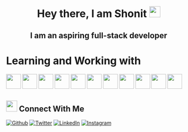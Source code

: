 <div align="center">

# Hey there, I am Shonit <img src="https://github.com/TheDudeThatCode/TheDudeThatCode/blob/master/Assets/Hi.gif" width="30" height="30"> 
## I am an aspiring full-stack developer
  
 </div>

# Learning and Working with 
<p float="left">
<img src="https://icon-library.com/images/html5-icon/html5-icon-13.jpg" width="40" height="40">
<img src="https://cdn.iconscout.com/icon/free/png-512/css3-9-1175237.png" width="40" height="40"> 
<img src="https://img.icons8.com/color/452/bootstrap.png" width="40" height="40"> 
<img src="https://cdn.icon-icons.com/icons2/2108/PNG/512/javascript_icon_130900.png" width="40" height="40">
<img src="https://cdn.iconscout.com/icon/free/png-512/jquery-10-1175155.png" width="40" height="40"> 
<img src="https://cdn.iconscout.com/icon/free/png-512/react-1-282599.png" width="40" height="40"> 
<img src="https://cdn.iconscout.com/icon/free/png-512/node-js-1174925.png" width="40" height="40">
<img src="https://camo.githubusercontent.com/1b938a8770774c11ebdf27c1c371d173a48c6f0504cc224a8a6b47d5a8a332ac/68747470733a2f2f7777772e766563746f726c6f676f2e7a6f6e652f6c6f676f732f6d6f6e676f64622f6d6f6e676f64622d69636f6e2e737667" width="40" height="40">
<img src="https://www.shareicon.net/data/2048x2048/2016/06/20/606964_github_4096x4096.png" width="40" height="40"> 
<img src="https://upload.wikimedia.org/wikipedia/commons/thumb/9/9a/Visual_Studio_Code_1.35_icon.svg/1024px-Visual_Studio_Code_1.35_icon.svg.png" width="40" height="40">
<img src="https://seeklogo.com/images/C/c-logo-43CE78FF9C-seeklogo.com.png" width="40" height="40"> 
</p>

## <img src="https://www.iconpacks.net/icons/2/free-handshake-icon-3312-thumb.png" width="30" height="30"> Connect With Me 
<a href="https://github.com/Shonit09" target="_blank"><img alt="Github" src="https://img.shields.io/badge/GitHub-%2312100E.svg?&style=for-the-badge&logo=Github&logoColor=white" /></a>
<a href="https://twitter.com/SahooShonit" target="_blank"><img alt="Twitter" src="https://img.shields.io/badge/twitter-%231DA1F2.svg?&style=for-the-badge&logo=twitter&logoColor=white" /></a> 
<a href="https://www.linkedin.com/in/shonit-sahoo-37a09a224/" target="_blank"><img alt="LinkedIn" src="https://img.shields.io/badge/linkedin-%230077B5.svg?&style=for-the-badge&logo=linkedin&logoColor=white" /></a>
<a href="https://www.instagram.com/_shonit.1809_/" target="_blank"><img alt="Instagram" src="https://img.shields.io/badge/instagram-%FF69B4.svg?&style=for-the-badge&logo=instagram&logoColor=white&color=cd486b" /></a>

